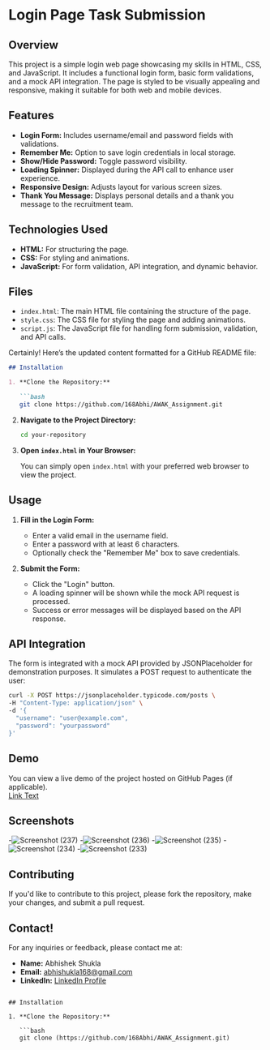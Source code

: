 # Login Page Task Submission

## Overview

This project is a simple login web page showcasing my skills in HTML, CSS, and JavaScript. It includes a functional login form, basic form validations, and a mock API integration. The page is styled to be visually appealing and responsive, making it suitable for both web and mobile devices.

## Features

- **Login Form:** Includes username/email and password fields with validations.
- **Remember Me:** Option to save login credentials in local storage.
- **Show/Hide Password:** Toggle password visibility.
- **Loading Spinner:** Displayed during the API call to enhance user experience.
- **Responsive Design:** Adjusts layout for various screen sizes.
- **Thank You Message:** Displays personal details and a thank you message to the recruitment team.

## Technologies Used

- **HTML:** For structuring the page.
- **CSS:** For styling and animations.
- **JavaScript:** For form validation, API integration, and dynamic behavior.

## Files

- `index.html`: The main HTML file containing the structure of the page.
- `style.css`: The CSS file for styling the page and adding animations.
- `script.js`: The JavaScript file for handling form submission, validation, and API calls.


Certainly! Here’s the updated content formatted for a GitHub README file:

```markdown
## Installation

1. **Clone the Repository:**

   ```bash
   git clone https://github.com/168Abhi/AWAK_Assignment.git
   ```

2. **Navigate to the Project Directory:**

   ```bash
   cd your-repository
   ```

3. **Open `index.html` in Your Browser:**

   You can simply open `index.html` with your preferred web browser to view the project.

## Usage

1. **Fill in the Login Form:**
   - Enter a valid email in the username field.
   - Enter a password with at least 6 characters.
   - Optionally check the "Remember Me" box to save credentials.

2. **Submit the Form:**
   - Click the "Login" button.
   - A loading spinner will be shown while the mock API request is processed.
   - Success or error messages will be displayed based on the API response.

## API Integration

The form is integrated with a mock API provided by JSONPlaceholder for demonstration purposes. It simulates a POST request to authenticate the user:

```sh
curl -X POST https://jsonplaceholder.typicode.com/posts \
-H "Content-Type: application/json" \
-d '{
  "username": "user@example.com",
  "password": "yourpassword"
}'
```
## Demo
You can view a live demo of the project hosted on GitHub Pages (if applicable).<br>
[Link Text](https://168abhi.github.io/AWAK_Assignment/)

## Screenshots
-![Screenshot (237)](https://github.com/user-attachments/assets/f14e59d1-6a4a-4815-9aa7-fbcc251f5d42)
-![Screenshot (236)](https://github.com/user-attachments/assets/6d348b86-b969-4b2b-b56b-ae98cd61153a)
-![Screenshot (235)](https://github.com/user-attachments/assets/fb940eea-cdfe-46da-8a9f-c2b09ba1f09f)
-![Screenshot (234)](https://github.com/user-attachments/assets/c6063f1d-fdda-4b53-87bd-6559e58e20a3)
-![Screenshot (233)](https://github.com/user-attachments/assets/49c32268-b080-4e11-9474-d26bedcc2f3c)



## Contributing

If you'd like to contribute to this project, please fork the repository, make your changes, and submit a pull request.


## Contact!


For any inquiries or feedback, please contact me at:

- **Name:** Abhishek Shukla
- **Email:** abhishukla168@gmail.com
- **LinkedIn:** [LinkedIn Profile](https://www.linkedin.com/in/abhishukla168/)
```

## Installation

1. **Clone the Repository:**

   ```bash
   git clone (https://github.com/168Abhi/AWAK_Assignment.git)

